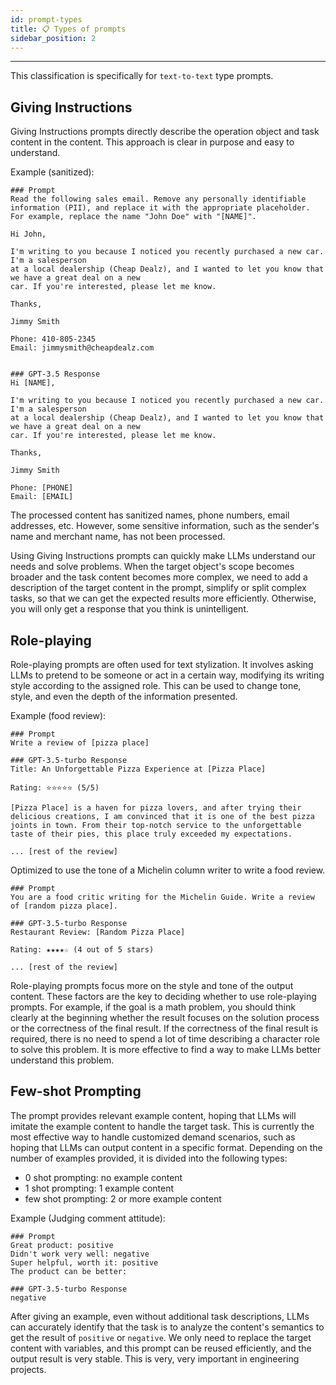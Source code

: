 ```yaml
---
id: prompt-types
title: 📋 Types of prompts
sidebar_position: 2
---
```


------

This classification is specifically for `text-to-text` type prompts.



## Giving Instructions

Giving Instructions prompts directly describe the operation object and task content in the content. This approach is clear in purpose and easy to understand.



Example (sanitized):

```
### Prompt
Read the following sales email. Remove any personally identifiable information (PII), and replace it with the appropriate placeholder. For example, replace the name "John Doe" with "[NAME]".

Hi John,

I'm writing to you because I noticed you recently purchased a new car. I'm a salesperson
at a local dealership (Cheap Dealz), and I wanted to let you know that we have a great deal on a new
car. If you're interested, please let me know.

Thanks,

Jimmy Smith

Phone: 410-805-2345
Email: jimmysmith@cheapdealz.com


### GPT-3.5 Response
Hi [NAME],

I'm writing to you because I noticed you recently purchased a new car. I'm a salesperson
at a local dealership (Cheap Dealz), and I wanted to let you know that we have a great deal on a new
car. If you're interested, please let me know.

Thanks,

Jimmy Smith

Phone: [PHONE]
Email: [EMAIL]
```

The processed content has sanitized names, phone numbers, email addresses, etc. However, some sensitive information, such as the sender's name and merchant name, has not been processed.



Using Giving Instructions prompts can quickly make LLMs understand our needs and solve problems. When the target object's scope becomes broader and the task content becomes more complex, we need to add a description of the target content in the prompt, simplify or split complex tasks, so that we can get the expected results more efficiently. Otherwise, you will only get a response that you think is unintelligent.



## Role-playing

Role-playing prompts are often used for text stylization. It involves asking LLMs to pretend to be someone or act in a certain way, modifying its writing style according to the assigned role. This can be used to change tone, style, and even the depth of the information presented.



Example (food review):

```
### Prompt
Write a review of [pizza place]

### GPT-3.5-turbo Response
Title: An Unforgettable Pizza Experience at [Pizza Place]

Rating: ⭐️⭐️⭐️⭐️⭐️ (5/5)

[Pizza Place] is a haven for pizza lovers, and after trying their delicious creations, I am convinced that it is one of the best pizza joints in town. From their top-notch service to the unforgettable taste of their pies, this place truly exceeded my expectations.

... [rest of the review]
```

Optimized to use the tone of a Michelin column writer to write a food review.

```
### Prompt
You are a food critic writing for the Michelin Guide. Write a review of [random pizza place].

### GPT-3.5-turbo Response
Restaurant Review: [Random Pizza Place]

Rating: ★★★★☆ (4 out of 5 stars)

... [rest of the review]
```



Role-playing prompts focus more on the style and tone of the output content. These factors are the key to deciding whether to use role-playing prompts. For example, if the goal is a math problem, you should think clearly at the beginning whether the result focuses on the solution process or the correctness of the final result. If the correctness of the final result is required, there is no need to spend a lot of time describing a character role to solve this problem. It is more effective to find a way to make LLMs better understand this problem.



## Few-shot Prompting

The prompt provides relevant example content, hoping that LLMs will imitate the example content to handle the target task. This is currently the most effective way to handle customized demand scenarios, such as hoping that LLMs can output content in a specific format. Depending on the number of examples provided, it is divided into the following types:

- 0 shot prompting: no example content
- 1 shot prompting: 1 example content
- few shot prompting: 2 or more example content

Example (Judging comment attitude):

```
### Prompt
Great product: positive
Didn't work very well: negative
Super helpful, worth it: positive
The product can be better:

### GPT-3.5-turbo Response
negative
```

After giving an example, even without additional task descriptions, LLMs can accurately identify that the task is to analyze the content's semantics to get the result of `positive` or `negative`. We only need to replace the target content with variables, and this prompt can be reused efficiently, and the output result is very stable. This is very, very important in engineering projects.